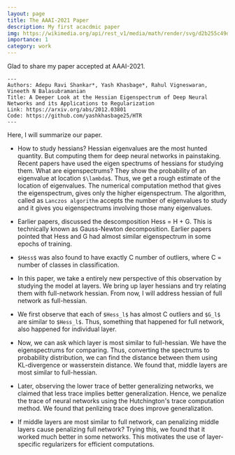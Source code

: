 ```yaml
---
layout: page
title: The AAAI-2021 Paper
description: My first acacdmic paper
img: https://wikimedia.org/api/rest_v1/media/math/render/svg/d2b255c49df2a6e084b9196ab71a68872a739ead
importance: 1
category: work
---
```


Glad to share my paper accepted at AAAI-2021. 

    ---
    Authors: Adepu Ravi Shankar*, Yash Khasbage*, Rahul Vigneswaran, Vineeth N Balasubramanian
    Title: A Deeper Look at the Hessian Eigenspectrum of Deep Neural Networks and its Applications to Regularization
    Link: https://arxiv.org/abs/2012.03801
    Code: https://github.com/yashkhasbage25/HTR
    ---

Here, I will summarize our paper. 

* How to study hessians? 
Hessian eigenvalues are the most hunted quantity. But computing them for deep neural networks in painstaking. Recent papers have used the eigen spectrums of hessians for studying them. What are eigenspectrums? They show the probability of an eigenvalue at location `$\lambda$`. Thus, we get a rough estimate of the location of eigenvalues. The numerical computation method that gives the eigenspectrum, gives only the higher eigenspectrum. The algorithm, called as `Lanczos algorithm` accepts the number of eigenvalues to study and it gives you eigenspectrums involving those many eigenvalues. 


* Earlier papers, discussed the descomposition Hess = H + G. This is technically known as Gauss-Newton decomposition. Earlier papers pointed that Hess and G had almost similar eigenspectrum in some epochs of training. 

* `$Hess$` was also found to have exactly C number of outliers, where C = number of classes in classification. 

* In this paper, we take a entirely new perspective of this observation by studying the model at layers. We bring up layer hessians and try relating them with full-network hessian. From now, I will address hessian of full network as full-hessian. 

* We first observe that each of `$Hess_l$` has almost C outliers and `$G_l$` are similar to `$Hess_l$`. Thus, something that happened for full network, also happened for individual layer. 

* Now, we can ask which layer is most similar to full-hessian. We have the eigenspectrums for comparing. 
Thus, converting the spectrums to probability distribution, we can find the distance between them using KL-divergence or wasserstein distance. 
We found that, middle layers are most similar to full-hessian. 

* Later, observing the lower trace of better generalizing networks, we claimed that less trace implies better generalization. Hence, we penalize the trace of neural networks using the Hutchington's trace computation method. We found that penlizing trace does improve generalization.

* If middle layers are most similar to full network, can penalizing middle layers cause penalizing full network? Trying this, we found that it worked much better in some networks. This motivates the use of layer-specific regularizers for efficient computations. 


<!-- ---
layout: page
title: project
description: a project with a background image
img: /assets/img/12.jpg
--- -->

<!-- <div class="row">
    <div class="col-sm mt-3 mt-md-0">
        <img class="img-fluid rounded z-depth-1" src="{{ '/assets/img/1.jpg' | relative_url }}" alt="" title="example image"/>
    </div>
    <div class="col-sm mt-3 mt-md-0">
        <img class="img-fluid rounded z-depth-1" src="{{ '/assets/img/3.jpg' | relative_url }}" alt="" title="example image"/>
    </div>
    <div class="col-sm mt-3 mt-md-0">
        <img class="img-fluid rounded z-depth-1" src="{{ '/assets/img/5.jpg' | relative_url }}" alt="" title="example image"/>
    </div>
</div>
<div class="caption">
    Caption photos easily. On the left, a road goes through a tunnel. Middle, leaves artistically fall in a hipster photoshoot. Right, in another hipster photoshoot, a lumberjack grasps a handful of pine needles.
</div>
<div class="row">
    <div class="col-sm mt-3 mt-md-0">
        <img class="img-fluid rounded z-depth-1" src="{{ '/assets/img/5.jpg' | relative_url }}" alt="" title="example image"/>
    </div>
</div>
<div class="caption">
    This image can also have a caption. It's like magic.
</div>

You can also put regular text between your rows of images.
Say you wanted to write a little bit about your project before you posted the rest of the images.
You describe how you toiled, sweated, *bled* for your project, and then... you reveal it's glory in the next row of images.


<div class="row justify-content-sm-center">
    <div class="col-sm-8 mt-3 mt-md-0">
        <img class="img-fluid rounded z-depth-1" src="{{ '/assets/img/6.jpg' | relative_url }}" alt="" title="example image"/>
    </div>
    <div class="col-sm-4 mt-3 mt-md-0">
        <img class="img-fluid rounded z-depth-1" src="{{ '/assets/img/11.jpg' | relative_url }}" alt="" title="example image"/>
    </div>
</div>
<div class="caption">
    You can also have artistically styled 2/3 + 1/3 images, like these.
</div>


The code is simple.
Just wrap your images with `<div class="col-sm">` and place them inside `<div class="row">` (read more about the <a href="https://getbootstrap.com/docs/4.4/layout/grid/" target="_blank">Bootstrap Grid</a> system).
To make images responsive, add `img-fluid` class to each; for rounded corners and shadows use `rounded` and `z-depth-1` classes.
Here's the code for the last row of images above:

```html
<div class="row justify-content-sm-center">
    <div class="col-sm-8 mt-3 mt-md-0">
        <img class="img-fluid rounded z-depth-1" src="{{ '/assets/img/6.jpg' | relative_url }}" alt="" title="example image"/>
    </div>
    <div class="col-sm-4 mt-3 mt-md-0">
        <img class="img-fluid rounded z-depth-1" src="{{ '/assets/img/11.jpg' | relative_url }}" alt="" title="example image"/>
    </div>
</div>
``` -->

